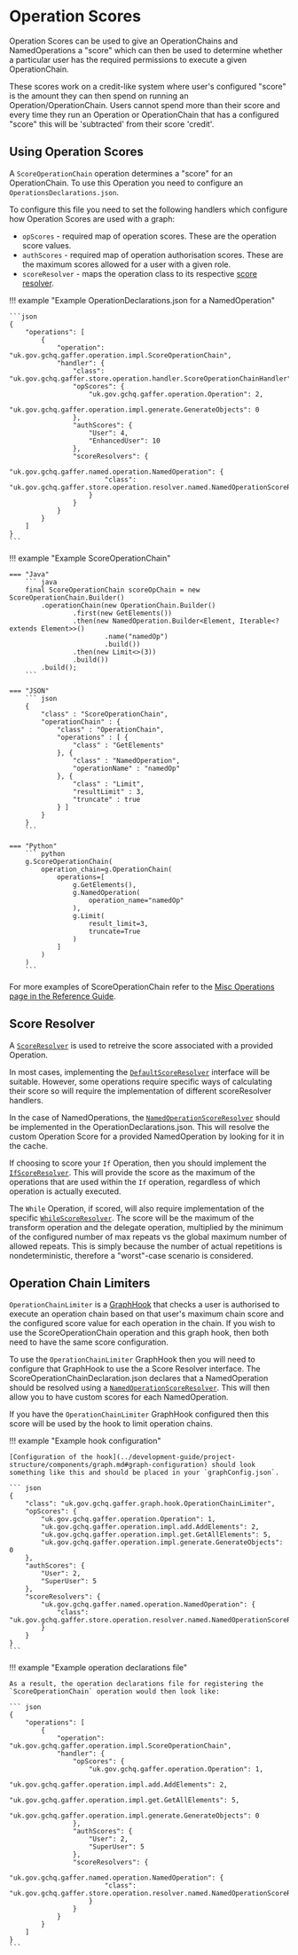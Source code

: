 # Operation Scores

Operation Scores can be used to give an OperationChains and NamedOperations a "score" which can then be used to determine whether a particular user has the required permissions to execute a given OperationChain.

These scores work on a credit-like system where user's configured "score" is the amount they can then spend on running an Operation/OperationChain. 
Users cannot spend more than their score and every time they run an Operation or OperationChain that has a configured "score" this will be 'subtracted' from their score 'credit'.

## Using Operation Scores

A `ScoreOperationChain` operation determines a "score" for an OperationChain.
To use this Operation you need to configure an `OperationsDeclarations.json`.

To configure this file you need to set the following handlers which configure how Operation Scores are used with a graph:

- `opScores` - required map of operation scores. These are the operation score values.
- `authScores` - required map of operation authorisation scores. These are the maximum scores allowed for a user with a given role. 
- `scoreResolver` - maps the operation class to its respective [score resolver](#score-resolver).

!!! example "Example OperationDeclarations.json for a NamedOperation"

    ```json
    {
        "operations": [
            {
                "operation": "uk.gov.gchq.gaffer.operation.impl.ScoreOperationChain",
                "handler": {
                    "class": "uk.gov.gchq.gaffer.store.operation.handler.ScoreOperationChainHandler",
                    "opScores": {
                        "uk.gov.gchq.gaffer.operation.Operation": 2,
                        "uk.gov.gchq.gaffer.operation.impl.generate.GenerateObjects": 0
                    },
                    "authScores": {
                        "User": 4,
                        "EnhancedUser": 10
                    },
                    "scoreResolvers": {
                        "uk.gov.gchq.gaffer.named.operation.NamedOperation": {
                            "class": "uk.gov.gchq.gaffer.store.operation.resolver.named.NamedOperationScoreResolver"
                        }
                    }
                }
            }
        ]
    }
    ```

!!! example "Example ScoreOperationChain"

    === "Java"
        ``` java
        final ScoreOperationChain scoreOpChain = new ScoreOperationChain.Builder()
            .operationChain(new OperationChain.Builder()
                    .first(new GetElements())
                    .then(new NamedOperation.Builder<Element, Iterable<? extends Element>>()
                            .name("namedOp")
                            .build())
                    .then(new Limit<>(3))
                    .build())
            .build();
        ```

    === "JSON"
        ``` json
        {
            "class" : "ScoreOperationChain",
            "operationChain" : {
                "class" : "OperationChain",
                "operations" : [ {
                    "class" : "GetElements"
                }, {
                    "class" : "NamedOperation",
                    "operationName" : "namedOp"
                }, {
                    "class" : "Limit",
                    "resultLimit" : 3,
                    "truncate" : true
                } ]
            }
        }
        ```

    === "Python"
        ``` python
        g.ScoreOperationChain( 
            operation_chain=g.OperationChain( 
                operations=[ 
                    g.GetElements(), 
                    g.NamedOperation( 
                        operation_name="namedOp" 
                    ), 
                    g.Limit( 
                        result_limit=3, 
                        truncate=True 
                    ) 
                ] 
            ) 
        )
        ```

For more examples of ScoreOperationChain refer to the [Misc Operations page in the Reference Guide](../reference/operations-guide/misc.md#scoreoperationchain).

## Score Resolver

A [`ScoreResolver`](https://gchq.github.io/Gaffer/uk/gov/gchq/gaffer/store/operation/resolver/ScoreResolver.html) is used to retreive the score associated with a provided Operation.

In most cases, implementing the [`DefaultScoreResolver`](https://gchq.github.io/Gaffer/uk/gov/gchq/gaffer/store/operation/resolver/DefaultScoreResolver.html) interface will be suitable.
However, some operations require specific ways of calculating their score so will require the implementation of different scoreResolver handlers.

In the case of NamedOperations, the [`NamedOperationScoreResolver`](https://gchq.github.io/Gaffer/uk/gov/gchq/gaffer/store/operation/resolver/named/NamedOperationScoreResolver.html) should be implemented in the OperationDeclarations.json.
This will resolve the custom Operation Score for a provided NamedOperation by looking for it in the cache. 

If choosing to score your `If` Operation, then you should implement the [`IfScoreResolver`](https://gchq.github.io/Gaffer/uk/gov/gchq/gaffer/store/operation/resolver/IfScoreResolver.html).
This will provide the score as the maximum of the operations that are used within the `If` operation, regardless of which operation is actually executed.

The `While` Operation, if scored, will also require implementation of the specific [`WhileScoreResolver`](https://gchq.github.io/Gaffer/uk/gov/gchq/gaffer/store/operation/resolver/WhileScoreResolver.html). 
The score will be the maximum of the transform operation and the delegate operation, multiplied by the minimum of the configured number of max repeats vs the global maximum number of allowed repeats.
This is simply because the number of actual repetitions is nondeterministic, therefore a "worst"-case scenario is considered.

## Operation Chain Limiters

`OperationChainLimiter` is a [GraphHook](../development-guide/project-structure/components/graph.md#graph-hooks) that checks a user is authorised to execute an operation chain based on that user's maximum chain score and the configured score value for each operation in the chain. 
If you wish to use the ScoreOperationChain operation and this graph hook, then both need to have the same score configuration.

To use the `OperationChainLimiter` GraphHook then you will need to configure that GraphHook to use the a Score Resolver interface. 
The ScoreOperationChainDeclaration.json declares that a NamedOperation should be resolved using a [`NamedOperationScoreResolver`](https://gchq.github.io/Gaffer/uk/gov/gchq/gaffer/store/operation/resolver/named/NamedOperationScoreResolver.html).
This will then allow you to have custom scores for each NamedOperation.

If you have the `OperationChainLimiter` GraphHook configured then this score will be used by
the hook to limit operation chains.

!!! example "Example hook configuration"
    
    [Configuration of the hook](../development-guide/project-structure/components/graph.md#graph-configuration) should look something like this and should be placed in your `graphConfig.json`.

    ``` json
    {
        "class": "uk.gov.gchq.gaffer.graph.hook.OperationChainLimiter",
        "opScores": {
            "uk.gov.gchq.gaffer.operation.Operation": 1,
            "uk.gov.gchq.gaffer.operation.impl.add.AddElements": 2,
            "uk.gov.gchq.gaffer.operation.impl.get.GetAllElements": 5,
            "uk.gov.gchq.gaffer.operation.impl.generate.GenerateObjects": 0
        },
        "authScores": {
            "User": 2,
            "SuperUser": 5
        },
        "scoreResolvers": { 
            "uk.gov.gchq.gaffer.named.operation.NamedOperation": {
                "class": "uk.gov.gchq.gaffer.store.operation.resolver.named.NamedOperationScoreResolver"
            }
        }
    }
    ```

!!! example "Example operation declarations file"
    
    As a result, the operation declarations file for registering the `ScoreOperationChain` operation would then look like:

    ``` json
    {
        "operations": [
            {
                "operation": "uk.gov.gchq.gaffer.operation.impl.ScoreOperationChain",
                "handler": {
                    "opScores": {
                        "uk.gov.gchq.gaffer.operation.Operation": 1,
                        "uk.gov.gchq.gaffer.operation.impl.add.AddElements": 2,
                        "uk.gov.gchq.gaffer.operation.impl.get.GetAllElements": 5,
                        "uk.gov.gchq.gaffer.operation.impl.generate.GenerateObjects": 0
                    },
                    "authScores": {
                        "User": 2,
                        "SuperUser": 5
                    },
                    "scoreResolvers": {
                        "uk.gov.gchq.gaffer.named.operation.NamedOperation": {
                            "class": "uk.gov.gchq.gaffer.store.operation.resolver.named.NamedOperationScoreResolver"
                        }
                    }
                }
            }
        ]
    }
    ```